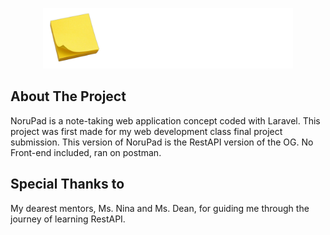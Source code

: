 <p align="center"><img src="https://github.com/syiffanoriza/NoruPad-v1/blob/master/public/assets/images/Heading.png?raw=true" width="400" alt="NoruPad Logo"></a></p>

## About The Project

NoruPad is a note-taking web application concept coded with Laravel. This project was first made for my web development class final project submission. This version of NoruPad is the RestAPI version of the OG. No Front-end included, ran on postman. 

## Special Thanks to

My dearest mentors, Ms. Nina and Ms. Dean, for guiding me through the journey of learning RestAPI.
